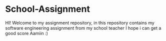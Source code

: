 # School-Assignment
HI! Welcome to my assignment repository, in this repository
contains my software engineering assignment from my school teacher
I hope i can get a good score
Aamiin :)
